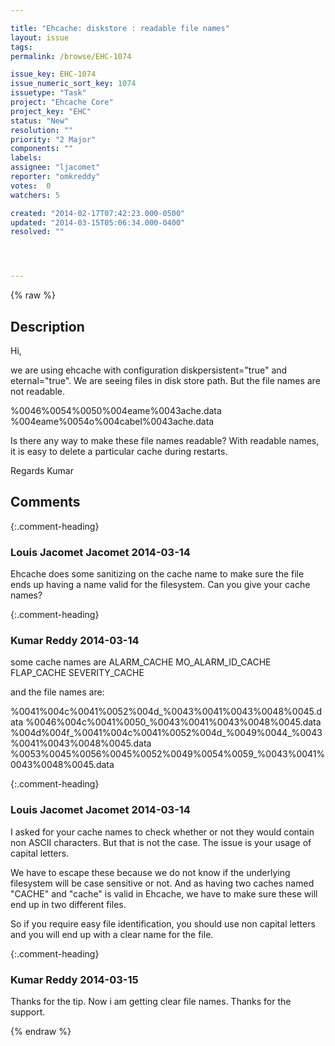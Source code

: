 ```yaml
---

title: "Ehcache: diskstore : readable file names"
layout: issue
tags: 
permalink: /browse/EHC-1074

issue_key: EHC-1074
issue_numeric_sort_key: 1074
issuetype: "Task"
project: "Ehcache Core"
project_key: "EHC"
status: "New"
resolution: ""
priority: "2 Major"
components: ""
labels: 
assignee: "ljacomet"
reporter: "omkreddy"
votes:  0
watchers: 5

created: "2014-02-17T07:42:23.000-0500"
updated: "2014-03-15T05:06:34.000-0400"
resolved: ""




---
```


{% raw %}

## Description

<div markdown="1" class="description">

Hi,

we are using ehcache with configuration diskpersistent="true" and eternal="true".
We are seeing files in disk store path. But the file names are not readable.

%0046%0054%0050%004eame%0043ache.data
%004eame%0054o%004cabel%0043ache.data

Is there any way to make these file names readable? With readable names, it is easy to delete a particular cache during restarts.


Regards
Kumar 

</div>

## Comments


{:.comment-heading}
### **Louis Jacomet Jacomet** <span class="date">2014-03-14</span>

<div markdown="1" class="comment">

Ehcache does some sanitizing on the cache name to make sure the file ends up having a name valid for the filesystem.
Can you give your cache names?

</div>


{:.comment-heading}
### **Kumar Reddy** <span class="date">2014-03-14</span>

<div markdown="1" class="comment">

some cache names are
  ALARM\_CACHE
  MO\_ALARM\_ID\_CACHE
  FLAP\_CACHE
  SEVERITY\_CACHE

and the file names are:

%0041%004c%0041%0052%004d\_%0043%0041%0043%0048%0045.data
%0046%004c%0041%0050\_%0043%0041%0043%0048%0045.data
%004d%004f\_%0041%004c%0041%0052%004d\_%0049%0044\_%0043%0041%0043%0048%0045.data
%0053%0045%0056%0045%0052%0049%0054%0059\_%0043%0041%0043%0048%0045.data




</div>


{:.comment-heading}
### **Louis Jacomet Jacomet** <span class="date">2014-03-14</span>

<div markdown="1" class="comment">

I asked for your cache names to check whether or not they would contain non ASCII characters. But that is not the case. 
The issue is your usage of capital letters.

We have to escape these because we do not know if the underlying filesystem will be case sensitive or not.
And as having two caches named "CACHE" and "cache" is valid in Ehcache, we have to make sure these will end up in two different files.

So if you require easy file identification, you should use non capital letters and you will end up with a clear name for the file.

</div>


{:.comment-heading}
### **Kumar Reddy** <span class="date">2014-03-15</span>

<div markdown="1" class="comment">

Thanks for the tip. Now i am getting clear file names.
Thanks for the support.

</div>



{% endraw %}
